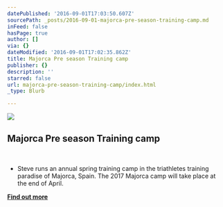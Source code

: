 ```yaml
---
datePublished: '2016-09-01T17:03:50.607Z'
sourcePath: _posts/2016-09-01-majorca-pre-season-training-camp.md
inFeed: false
hasPage: true
author: []
via: {}
dateModified: '2016-09-01T17:02:35.862Z'
title: Majorca Pre season Training camp ​
publisher: {}
description: ''
starred: false
url: majorca-pre-season-training-camp/index.html
_type: Blurb

---
```

![](https://imgflo.herokuapp.com/graph/2b2431f8e7ba7b0/921eb89f97a8f028c3195a845bd1c674/croprotate.jpg?cropheight=2591&cropwidth=3872&degrees=0&input=https%3A%2F%2Fthe-grid-user-content.s3-us-west-2.amazonaws.com%2F5363d3ac-bf8d-428f-bdde-265e33707e08.jpg&x=0&y=0)

## Majorca Pre season Training camp  
​

* Steve runs an annual spring training camp in the triathletes training paradise of Majorca, Spain. The 2017 Majorca camp will take place at the end of April.

**[Find out more][0]**

[0]: http://sltcmajorcacamp.weebly.com/
